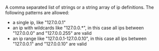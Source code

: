 A comma separated list of strings or a string array of ip definitions. The following patterns are allowed:

- a single ip, like "127.0.0.1"
- an ip with wildcards like "127.0.0.*", in this case all ips between "127.0.0.0" and "127.0.0.255" are valid
- an ip range like "127.0.0.1-127.0.0.10", in this case all ips between "127.0.0.1" and "127.0.0.10" are valid
